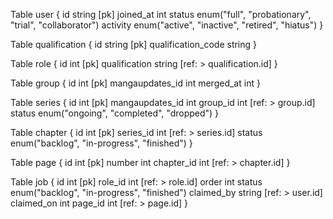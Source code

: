 Table user {
  id string [pk]
  joined_at int
  status enum("full", "probationary", "trial", "collaborator")
  activity enum("active", "inactive", "retired", "hiatus")
}

Table qualification {
  id string [pk]
  qualification_code string
}

Table role {
  id int [pk]
  qualification string [ref: > qualification.id]
}

Table group {
  id int [pk]
  mangaupdates_id int
  merged_at int
}

Table series {
  id int [pk]
  mangaupdates_id int
  group_id int [ref: > group.id]
  status enum("ongoing", "completed", "dropped")
}

Table chapter {
  id int [pk]
  series_id int [ref: > series.id]
  status enum("backlog", "in-progress", "finished")
}

Table page {
  id int [pk]
  number int
  chapter_id int [ref: > chapter.id]
}

Table job {
  id int [pk]
  role_id int [ref: > role.id]
  order int
  status enum("backlog", "in-progress", "finished")
  claimed_by string [ref: > user.id]
  claimed_on int
  page_id int [ref: > page.id]
}
